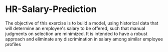# HR-Salary-Prediction 
The objective of this exercise is to build a model, using historical data that will determine an
employee's salary to be offered, such that manual judgments on selection are minimized. It is intended
to have a robust approach and eliminate any discrimination in salary among similar employee profiles
